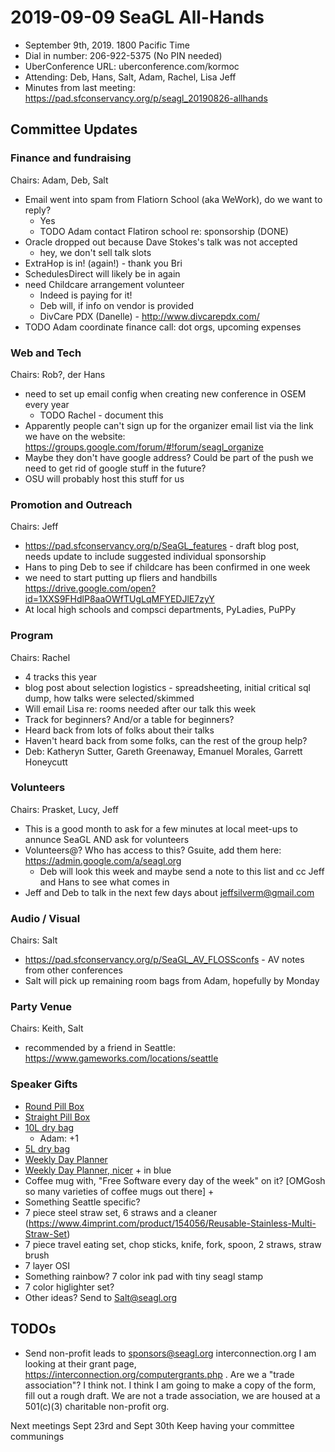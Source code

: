# 2019-09-09 SeaGL All-Hands

* September 9th, 2019. 1800 Pacific Time
* Dial in number: 206-922-5375 (No PIN needed)
* UberConference URL: uberconference.com/kormoc
* Attending: Deb, Hans, Salt, Adam, Rachel, Lisa Jeff
* Minutes from last meeting: https://pad.sfconservancy.org/p/seagl_20190826-allhands

## Committee Updates

### Finance and fundraising

Chairs: Adam, Deb, Salt

* Email went into spam from Flatiorn School (aka WeWork), do we want to reply?
    * Yes
    * TODO Adam contact Flatiron school re: sponsorship (DONE)
* Oracle dropped out because Dave Stokes's talk was not accepted
    * hey, we don't sell talk slots
* ExtraHop is in! (again!) - thank you Bri
* SchedulesDirect will likely be in again
* need Childcare arrangement volunteer
    * Indeed is paying for it!
    * Deb will, if info on vendor is provided
    * DivCare PDX (Danelle) - http://www.divcarepdx.com/
* TODO Adam coordinate finance call: dot orgs, upcoming expenses

### Web and Tech

Chairs: Rob?, der Hans

* need to set up email config when creating new conference in OSEM every year
    * TODO Rachel - document this
* Apparently people can't sign up for the organizer email list via the link we have on the website: https://groups.google.com/forum/#!forum/seagl_organize
* Maybe they don't have google address? Could be part of the push we need to get rid of google stuff in the future?
* OSU will probably host this stuff for us

### Promotion and Outreach

Chairs: Jeff

* https://pad.sfconservancy.org/p/SeaGL_features - draft blog post, needs update to include suggested individual sponsorship
* Hans to ping Deb to see if childcare has been confirmed in one week 
* we need to start putting up fliers and handbills https://drive.google.com/open?id=1XXS9FHdlP8aaOWfTUgLqMFYEDJlE7zyY
* At local high schools and compsci departments, PyLadies, PuPPy

### Program

Chairs: Rachel
* 4 tracks this year 
* blog post about selection logistics - spreadsheeting, initial critical sql dump, how talks were selected/skimmed
* Will email Lisa re: rooms needed after our talk this week
* Track for beginners? And/or a table for beginners?
* Heard back from lots of folks about their talks 
* Haven't heard back from some folks, can the rest of the group help?
* Deb: Katheryn Sutter, Gareth Greenaway, Emanuel Morales, Garrett Honeycutt

### Volunteers

Chairs: Prasket, Lucy, Jeff

* This is a good month to ask for a few minutes at local meet-ups to annunce SeaGL AND ask for volunteers
* Volunteers@? Who has access to this? Gsuite, add them here: https://admin.google.com/a/seagl.org
    * Deb will look this week and maybe send a note to this list and cc Jeff and Hans to see what comes in
* Jeff and Deb to talk in the next few days about  jeffsilverm@gmail.com

### Audio / Visual

Chairs: Salt

* https://pad.sfconservancy.org/p/SeaGL_AV_FLOSSconfs - AV notes from other conferences
* Salt will pick up remaining room bags from Adam, hopefully by Monday

### Party Venue

Chairs: Keith, Salt

* recommended by a friend in Seattle: https://www.gameworks.com/locations/seattle

### Speaker Gifts

* [Round Pill Box](https://www.4imprint.com/product/147788/Med-Week-Round-Pill-Box)
* [Straight Pill Box](https://www.4imprint.com/product/148292-T/Quick-Care-Weekly-Med-Minder-Translucent)
* [10L dry bag](https://www.4imprint.com/product/137520-10/Voyager-10L-Dry-Bag)
    * Adam: +1
* [5L dry bag](https://www.4imprint.com/product/137520-5/Voyager-5L-Dry-Bag)
* [Weekly Day Planner](https://www.4imprint.com/product/110448/Pocket-Partner-Weekly-Planner)
* [Weekly Day Planner, nicer](https://www.4imprint.com/product/137804/Castelli-Tucson-Weekly-Planner) + in blue
* Coffee mug with, "Free Software every day of the week" on it? [OMGosh so many varieties of coffee mugs out there] +
* Something Seattle specific?
* 7 piece steel straw set, 6 straws and a cleaner (https://www.4imprint.com/product/154056/Reusable-Stainless-Multi-Straw-Set)
* 7 piece travel eating set, chop sticks, knife, fork, spoon, 2 straws, straw brush
* 7 layer OSI
* Something rainbow? 7 color ink pad with tiny seagl stamp
* 7 color higlighter set?
* Other ideas? Send to Salt@seagl.org

## TODOs ##

* Send non-profit leads to sponsors@seagl.org
interconnection.org  I am looking at their grant page, https://interconnection.org/computergrants.php .  Are we a "trade association"?  I think not.  I think I am going to make a copy of the form,  fill out a rough draft. We are not a trade association, we are housed at a 501(c)(3) charitable non-profit org. 

Next meetings Sept 23rd and Sept 30th 
Keep having your committee communings
